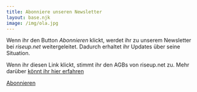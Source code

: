 ```yaml
---
title: Abonniere unseren Newsletter
layout: base.njk
image: /img/ola.jpg
---
```


Wenn ihr den Button *Abonnieren* klickt, werdet ihr zu unserem Newsletter bei *riseup.net* weitergeleitet.
Dadurch erhaltet ihr Updates über seine Situation.

Wenn ihr diesen Link klickt, stimmt ihr den AGBs von riseup.net zu.
Mehr darüber <a href="https://riseup.net/tos" target="_blank" rel="noopener noreferrer" id="text-links">könnt ihr hier erfahren</a>

<a class="f6 link dim ba bw1 ph3 pv2 mb2 dib black" href="https://lists.riseup.net/www/subscribe/freeolabini" target="_blank" rel="noopener noreferrer" id="subscribe-button">Abonnieren</a>

